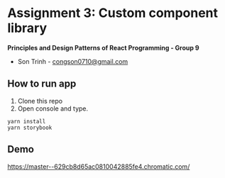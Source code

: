 # Assignment 3: Custom component library

**Principles and Design Patterns of React Programming - Group 9**
- Son Trinh - congson0710@gmail.com

## How to run app
1. Clone this repo
2. Open console and type.

```
yarn install
yarn storybook
```

## Demo

https://master--629cb8d65ac0810042885fe4.chromatic.com/

